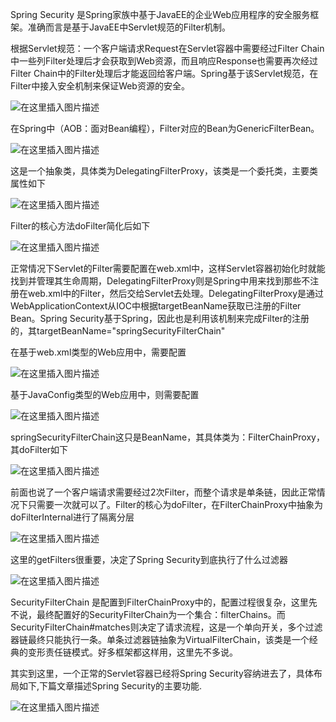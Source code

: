 Spring Security 是Spring家族中基于JavaEE的企业Web应用程序的安全服务框架。准确而言是基于JavaEE中Servlet规范的Filter机制。

根据Servlet规范：一个客户端请求Request在Servlet容器中需要经过Filter Chain中一些列Filter处理后才会获取到Web资源，而且响应Response也需要再次经过Filter Chain中的Filter处理后才能返回给客户端。Spring基于该Servlet规范，在Filter中接入安全机制来保证Web资源的安全。

![在这里插入图片描述](https://img-blog.csdnimg.cn/b1fbe44843b04ca3bff54df4756a8b2b.png?x-oss-process=image/watermark,type_d3F5LXplbmhlaQ,shadow_50,text_Q1NETiBAbGVlZGNvZGVKb2huMDE=,size_12,color_FFFFFF,t_70,g_se,x_16)

在Spring中（AOB：面对Bean编程），Filter对应的Bean为GenericFilterBean。

![在这里插入图片描述](https://img-blog.csdnimg.cn/7b99742e327b4a9e955a81452cb236db.png?x-oss-process=image/watermark,type_d3F5LXplbmhlaQ,shadow_50,text_Q1NETiBAbGVlZGNvZGVKb2huMDE=,size_17,color_FFFFFF,t_70,g_se,x_16)

这是一个抽象类，具体类为DelegatingFilterProxy，该类是一个委托类，主要类属性如下

![在这里插入图片描述](https://img-blog.csdnimg.cn/e210385ee3594b23adbef43517ad9ca0.png?x-oss-process=image/watermark,type_d3F5LXplbmhlaQ,shadow_50,text_Q1NETiBAbGVlZGNvZGVKb2huMDE=,size_19,color_FFFFFF,t_70,g_se,x_16)

Filter的核心方法doFilter简化后如下

![在这里插入图片描述](https://img-blog.csdnimg.cn/cfbb669c70564bd69d5e9207927ffc31.png?x-oss-process=image/watermark,type_d3F5LXplbmhlaQ,shadow_50,text_Q1NETiBAbGVlZGNvZGVKb2huMDE=,size_20,color_FFFFFF,t_70,g_se,x_16)

正常情况下Servlet的Filter需要配置在web.xml中，这样Servlet容器初始化时就能找到并管理其生命周期，DelegatingFilterProxy则是Spring中用来找到那些不注册在web.xml中的Filter，然后交给Servlet去处理。DelegatingFilterProxy是通过WebApplicationContext从IOC中根据targetBeanName获取已注册的Filter Bean。Spring Security基于Spring，因此也是利用该机制来完成Filter的注册的，其targetBeanName="springSecurityFilterChain"

在基于web.xml类型的Web应用中，需要配置

![在这里插入图片描述](https://img-blog.csdnimg.cn/05a19d9179964fad8162fbc8cc2bdda7.png?x-oss-process=image/watermark,type_d3F5LXplbmhlaQ,shadow_50,text_Q1NETiBAbGVlZGNvZGVKb2huMDE=,size_20,color_FFFFFF,t_70,g_se,x_16)

基于JavaConfig类型的Web应用中，则需要配置

![在这里插入图片描述](https://img-blog.csdnimg.cn/e79810c6c5254e8fac96dae27234a3c9.png?x-oss-process=image/watermark,type_d3F5LXplbmhlaQ,shadow_50,text_Q1NETiBAbGVlZGNvZGVKb2huMDE=,size_20,color_FFFFFF,t_70,g_se,x_16)

springSecurityFilterChain这只是BeanName，其具体类为：FilterChainProxy，其doFilter如下

![在这里插入图片描述](https://img-blog.csdnimg.cn/8dd01c061451405486f772267321609e.png?x-oss-process=image/watermark,type_d3F5LXplbmhlaQ,shadow_50,text_Q1NETiBAbGVlZGNvZGVKb2huMDE=,size_20,color_FFFFFF,t_70,g_se,x_16)

前面也说了一个客户端请求需要经过2次Filter，而整个请求是单条链，因此正常情况下只需要一次就可以了。Filter的核心为doFilter，在FilterChainProxy中抽象为doFilterInternal进行了隔离分层

![在这里插入图片描述](https://img-blog.csdnimg.cn/accec35b9b604a6b9b3a70234c645d03.png?x-oss-process=image/watermark,type_d3F5LXplbmhlaQ,shadow_50,text_Q1NETiBAbGVlZGNvZGVKb2huMDE=,size_20,color_FFFFFF,t_70,g_se,x_16)

这里的getFilters很重要，决定了Spring Security到底执行了什么过滤器

![在这里插入图片描述](https://img-blog.csdnimg.cn/a221d1e0420b401cb8600a21d780dbba.png?x-oss-process=image/watermark,type_d3F5LXplbmhlaQ,shadow_50,text_Q1NETiBAbGVlZGNvZGVKb2huMDE=,size_20,color_FFFFFF,t_70,g_se,x_16)

SecurityFilterChain 是配置到FilterChainProxy中的，配置过程很复杂，这里先不说，最终配置好的SecurityFilterChain为一个集合：filterChains。而SecurityFilterChain#matches则决定了请求流程，这是一个单向开关，多个过滤器链最终只能执行一条。单条过滤器链抽象为VirtualFilterChain，该类是一个经典的变形责任链模式。好多框架都这样用，这里先不多说。


其实到这里，一个正常的Servlet容器已经将Spring Security容纳进去了，具体布局如下,下篇文章描述Spring Security的主要功能.

![在这里插入图片描述](https://img-blog.csdnimg.cn/52f4d6a7df75426491a4100cc756ffa0.png?x-oss-process=image/watermark,type_d3F5LXplbmhlaQ,shadow_50,text_Q1NETiBAbGVlZGNvZGVKb2huMDE=,size_18,color_FFFFFF,t_70,g_se,x_16)

